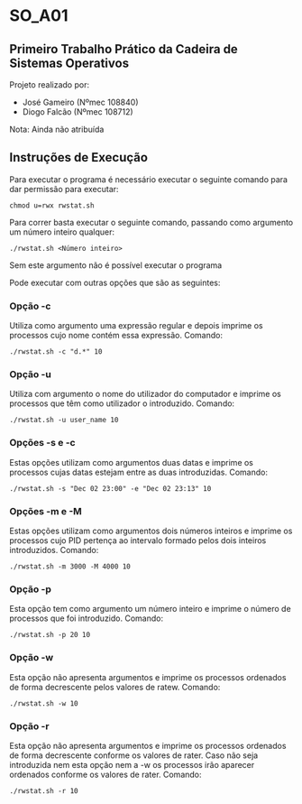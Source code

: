 # SO_A01

## Primeiro Trabalho Prático da Cadeira de Sistemas Operativos 
Projeto realizado por:
- José Gameiro (Nºmec 108840)
- Diogo Falcão (Nºmec 108712)

Nota: Ainda não atribuída

## Instruções de Execução
Para executar o programa é necessário executar o seguinte comando para dar permissão para executar:
```
chmod u=rwx rwstat.sh
```

Para correr basta executar o seguinte comando, passando como argumento um número inteiro qualquer:
```
./rwstat.sh <Número inteiro>
```
Sem este argumento não é possível executar o programa

Pode executar com outras opções que são as seguintes:

### Opção -c
Utiliza como argumento uma expressão regular e depois imprime os processos cujo nome contém essa expressão.
Comando:
```
./rwstat.sh -c "d.*" 10
```

### Opção -u
Utiliza com argumento o nome do utilizador do computador e imprime os processos que têm como utilizador o introduzido.
Comando:
```
./rwstat.sh -u user_name 10
```

### Opções -s e -c
Estas opções utilizam como argumentos duas datas e imprime os processos cujas datas estejam entre as duas introduzidas.
Comando:
```
./rwstat.sh -s "Dec 02 23:00" -e "Dec 02 23:13" 10
```

### Opções -m e -M
Estas opções utilizam como argumentos dois números inteiros e imprime os processos cujo PID pertença ao intervalo formado pelos dois inteiros introduzidos.
Comando:
```
./rwstat.sh -m 3000 -M 4000 10
```

### Opção -p
Esta opção tem como argumento um número inteiro e imprime o número de processos que foi introduzido.
Comando:
```
./rwstat.sh -p 20 10
```

### Opção -w
Esta opção não apresenta argumentos e imprime os processos ordenados de forma decrescente pelos valores de ratew.
Comando:
```
./rwstat.sh -w 10
```

### Opção -r
Esta opção não apresenta argumentos  e imprime os processos ordenados de forma decrescente conforme os valores de rater. Caso não seja introduzida nem esta opção nem a -w os processos irão aparecer ordenados conforme os valores de rater.
Comando:
```
./rwstat.sh -r 10
```





